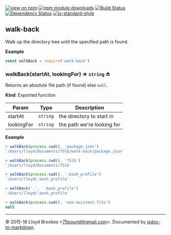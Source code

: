 [![view on npm](http://img.shields.io/npm/v/walk-back.svg)](https://www.npmjs.org/package/walk-back)
[![npm module downloads](http://img.shields.io/npm/dt/walk-back.svg)](https://www.npmjs.org/package/walk-back)
[![Build Status](https://travis-ci.org/75lb/walk-back.svg?branch=master)](https://travis-ci.org/75lb/walk-back)
[![Dependency Status](https://david-dm.org/75lb/walk-back.svg)](https://david-dm.org/75lb/walk-back)
[![js-standard-style](https://img.shields.io/badge/code%20style-standard-brightgreen.svg)](https://github.com/feross/standard)

<a name="module_walk-back"></a>
## walk-back
Walk up the directory tree until the specified path is found.

**Example**  
```js
const walkBack = require('walk-back')
```
<a name="exp_module_walk-back--walkBack"></a>
### walkBack(startAt, lookingFor) ⇒ <code>string</code> ⏏
Returns an absolute file path (if found) else `null`.

**Kind**: Exported function  

| Param | Type | Description |
| --- | --- | --- |
| startAt | <code>string</code> | the directory to start in |
| lookingFor | <code>string</code> | the path we're looking for |

**Example**  
```js
> walkBack(process.cwd(), 'package.json')
'/Users/lloyd/Documents/75lb/walk-back/package.json'

> walkBack(process.cwd(), '75lb')
'/Users/lloyd/Documents/75lb'

> walkBack(process.cwd(), '.bash_profile')
'/Users/lloyd/.bash_profile'

> walkBack('.', '.bash_profile')
'/Users/lloyd/.bash_profile'

> walkBack(process.cwd(), 'non-existent.file')
null
```

* * *

&copy; 2015-16 Lloyd Brookes \<75pound@gmail.com\>. Documented by [jsdoc-to-markdown](https://github.com/jsdoc2md/jsdoc-to-markdown).
